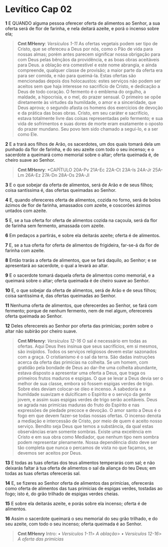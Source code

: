 # Levítico Cap 02

**1** 	E QUANDO alguma pessoa oferecer oferta de alimentos ao Senhor, a sua oferta será de flor de farinha, e nela deitará azeite, e porá o incenso sobre ela;

> **Cmt MHenry**: *Versículos 1-11* As ofertas vegetais podem ser tipo de Cristo, que se ofereceu a Deus por nós, como o Pão de vida para nossas almas; porém antes parecem significar nossa obrigação para com Deus pelas bênçãos da providência, e as boas obras aceitáveis para Deus. a oblação era comestível e este nome abrangia, e ainda compreende, qualquer classe de provisão; a maior parte da oferta era para ser comida, e não para queimá-la. Estas ofertas são mencionadas depois dos holocaustos: estes serviços não podem ser aceitos sem que haja interesse no sacrifício de Cristo, e dedicação a Deus de todo coração. O fermento é o emblema do orgulho, a maldade, a hipocrisia, e o mel, do prazer sensual. O primeiro se opõe diretamente às virtudes da humildade, o amor e a sinceridade, que Deus aprova; o segundo afasta os homens dos exercícios de devoção e da prática das boas obras. Cristo, em seu caráter e sacrifício, estava totalmente livre das coisas representadas pelo fermento; e sua vida de sofrimentos e suas dores de morte eram exatamente o oposto do prazer mundano. Seu povo tem sido chamado a segui-lo, e a ser como Ele.

**2** 	E a trará aos filhos de Arão, os sacerdotes, um dos quais tomará dela um punhado da flor de farinha, e do seu azeite com todo o seu incenso; e o sacerdote a queimará como memorial sobre o altar; oferta queimada é, de cheiro suave ao Senhor.

> **Cmt MHenry**: *CAPÍTULO 20A-Pv 21A-Ec 22A-Ct 23A-Is 24A-Jr 25A-Lm 26A-Ez 27A-Dn 28A-Os 29A-Jl

**3** 	E o que sobejar da oferta de alimentos, será de Arão e de seus filhos; coisa santíssima é, das ofertas queimadas ao Senhor.

**4** 	E, quando ofereceres oferta de alimentos, cozida no forno, será de bolos ázimos de flor de farinha, amassados com azeite, e coscorões ázimos untados com azeite.

**5** 	E, se a tua oferta for oferta de alimentos cozida na caçoula, será da flor de farinha sem fermento, amassada com azeite.

**6** 	Em pedaços a partirás, e sobre ela deitarás azeite; oferta é de alimentos.

**7** 	E, se a tua oferta for oferta de alimentos de frigideira, far-se-á da flor de farinha com azeite.

**8** 	Então trarás a oferta de alimentos, que se fará daquilo, ao Senhor; e se apresentará ao sacerdote, o qual a levará ao altar.

**9** 	E o sacerdote tomará daquela oferta de alimentos como memorial, e a queimará sobre o altar; oferta queimada é de cheiro suave ao Senhor.

**10** 	E, o que sobejar da oferta de alimentos, será de Arão e de seus filhos; coisa santíssima é, das ofertas queimadas ao Senhor.

**11** 	Nenhuma oferta de alimentos, que oferecerdes ao Senhor, se fará com fermento; porque de nenhum fermento, nem de mel algum, oferecereis oferta queimada ao Senhor.

**12** 	Deles oferecereis ao Senhor por oferta das primícias; porém sobre o altar não subirão por cheiro suave.

> **Cmt MHenry**: *Versículos 12-16* O sal é necessário em todas as ofertas. Aqui Deus lhes insinua que seus sacrifícios, em si mesmos, são insípidos. Todos os serviços religiosos devem estar sazonados com a graça. O cristianismo é o sal da terra. São dadas instruções acerca da oferta das primícias na colheita. Se um homem, com gratidão pela bondade de Deus ao dar-lhe uma colheita abundante, estava disposto a apresentar uma oferta a Deus, que traga os primeiros frutos maduros e espigas. O que se levar a Deus devia ser o melhor de sua classe, embora só fossem espigas verdes de trigo. Sobre eles deviam colocar-se óleo e incenso. A sabedoria e a humildade suavizam e dulcificam o Espírito e o serviço da gente jovem, e assim suas espigas verdes de trigo serão aceitáveis. Deus se agrada nas primícias maduras do fruto do Espírito e nas expressões de piedade precoce e devoção. O amor santo a Deus é o fogo em que devem fazer-se todas nossas ofertas. O incenso denota a mediação e intercessão de Cristo, por meio de quem é aceito nosso serviço. Bendito seja Deus que temos a substância, da qual estas observâncias eram somente sombras. Existe uma excelência em Cristo e em sua obra como Mediador, que nenhum tipo nem sombra podem representar plenamente. Nossa dependência disto deve ser tão completa que nunca o percamos de vista no que façamos, se devemos ser aceitos por Deus.

**13** 	E todas as tuas ofertas dos teus alimentos temperarás com sal; e não deixarás faltar à tua oferta de alimentos o sal da aliança do teu Deus; em todas as tuas ofertas oferecerás sal.

**14** 	E, se fizeres ao Senhor oferta de alimentos das primícias, oferecerás como oferta de alimentos das tuas primícias de espigas verdes, tostadas ao fogo; isto é, do grão trilhado de espigas verdes cheias.

**15** 	E sobre ela deitarás azeite, e porás sobre ela incenso; oferta é de alimentos.

**16** 	Assim o sacerdote queimará o seu memorial do seu grão trilhado, e do seu azeite, com todo o seu incenso; oferta queimada é ao Senhor.


> **Cmt MHenry** Intro: *• Versículos 1-11*> *A oblação*> *• Versículos 12-16*> *A oferta das primícias*